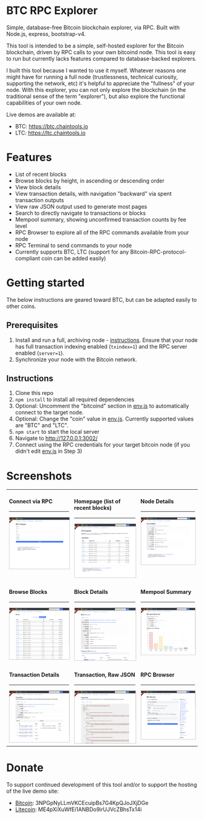 # BTC RPC Explorer

Simple, database-free Bitcoin blockchain explorer, via RPC. Built with Node.js, express, bootstrap-v4.

This tool is intended to be a simple, self-hosted explorer for the Bitcoin blockchain, driven by RPC calls to your own bitcoind node. This tool is easy to run but currently lacks features compared to database-backed explorers.

I built this tool because I wanted to use it myself. Whatever reasons one might have for running a full node (trustlessness, technical curiosity, supporting the network, etc) it's helpful to appreciate the "fullness" of your node. With this explorer, you can not only explore the blockchain (in the traditional sense of the term "explorer"), but also explore the functional capabilities of your own node.

Live demos are available at:

* BTC: https://btc.chaintools.io
* LTC: https://ltc.chaintools.io

# Features

* List of recent blocks
* Browse blocks by height, in ascending or descending order
* View block details
* View transaction details, with navigation "backward" via spent transaction outputs
* View raw JSON output used to generate most pages
* Search to directly navigate to transactions or blocks
* Mempool summary, showing unconfirmed transaction counts by fee level
* RPC Browser to explore all of the RPC commands available from your node
* RPC Terminal to send commands to your node
* Currently supports BTC, LTC (support for any Bitcoin-RPC-protocol-compliant coin can be added easily)

# Getting started

The below instructions are geared toward BTC, but can be adapted easily to other coins.

## Prerequisites

1. Install and run a full, archiving node - [instructions](https://bitcoin.org/en/full-node). Ensure that your node has full transaction indexing enabled (`txindex=1`) and the RPC server enabled (`server=1`).
2. Synchronize your node with the Bitcoin network.

## Instructions

1. Clone this repo
2. `npm install` to install all required dependencies
3. Optional: Uncomment the "bitcoind" section in [env.js](app/env.js) to automatically connect to the target node.
4. Optional: Change the "coin" value in [env.js](app/env.js). Currently supported values are "BTC" and "LTC".
5. `npm start` to start the local server
6. Navigate to http://127.0.0.1:3002/
7. Connect using the RPC credentials for your target bitcoin node (if you didn't edit [env.js](app/env.js) in Step 3)

# Screenshots

<table>
  <tr>
    <td valign="top">
      <h4>Connect via RPC</h4>
      <hr/>
      <img src="public/img/screenshots/connect.png" style="margin-right:5px; border: 1px solid #ccc;" />
    </td>
    <td valign="top">
      <h4>Homepage (list of recent blocks)</h4>
      <hr/>
      <img src="public/img/screenshots/home.png" style="margin-right:5px; border: 1px solid #ccc;" />
    </td>
    <td valign="top">
      <h4>Node Details</h4>
      <hr/>
      <img src="public/img/screenshots/node-details.png" style="margin-right:5px; border: 1px solid #ccc;" />
    </td>
  </tr>
  <tr>
    <td valign="top">
      <h4>Browse Blocks</h4>
      <hr/>
      <img src="public/img/screenshots/blocks.png" style="margin-right:5px; border: 1px solid #ccc;" />
    </td>
    <td valign="top">
      <h4>Block Details</h4>
      <hr/>
      <img src="public/img/screenshots/block.png" style="margin-right:5px; border: 1px solid #ccc;" />
    </td>
    <td valign="top">
      <h4>Mempool Summary</h4>
      <hr/>
      <img src="public/img/screenshots/mempool-summary.png" style="margin-right:5px; border: 1px solid #ccc;" />
    </td>
  </tr>
  <tr>
    <td valign="top">
      <h4>Transaction Details</h4>
      <hr/>
      <img src="public/img/screenshots/transaction.png" style="margin-right:5px; border: 1px solid #ccc;" />
    </td>
    <td valign="top">
      <h4>Transaction, Raw JSON</h4>
      <hr/>
      <img src="public/img/screenshots/transaction-raw.png" style="margin-right:5px; border: 1px solid #ccc;" />
    </td>
    <td valign="top">
      <h4>RPC Browser</h4>
      <hr/>
      <img src="public/img/screenshots/rpc-browser.png" style="margin-right:5px; border: 1px solid #ccc;" />
    </td>
  </tr>
</table>

# Donate

To support continued development of this tool and/or to support the hosting of the live demo site:

* [Bitcoin](bitcoin:3NPGpNyLLmVKCEcuipBs7G4KpQJoJXjDGe): 3NPGpNyLLmVKCEcuipBs7G4KpQJoJXjDGe
* [Litecoin](litecoin:ME4pXiXuWfEi1ANBDo9irUJVcZBhsTx14i): ME4pXiXuWfEi1ANBDo9irUJVcZBhsTx14i

